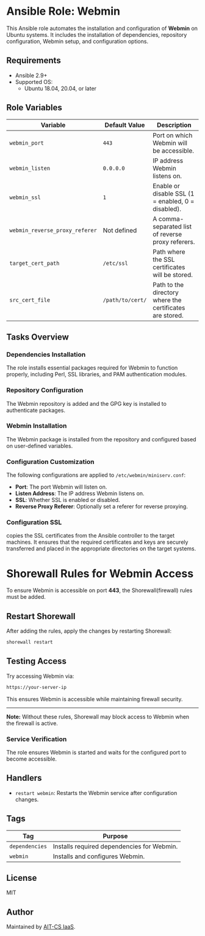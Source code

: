 # Ansible Role: Webmin

This Ansible role automates the installation and configuration of **Webmin** on Ubuntu systems. It includes the installation of dependencies, repository configuration, Webmin setup, and configuration options.

## Requirements

- Ansible 2.9+
- Supported OS:
  - Ubuntu 18.04, 20.04, or later

## Role Variables

| Variable                       | Default Value          | Description |
|--------------------------------|------------------------|-------------|
| `webmin_port`                 | `443`               | Port on which Webmin will be accessible. |
| `webmin_listen`               | `0.0.0.0`             | IP address Webmin listens on. |
| `webmin_ssl`                  | `1`                   | Enable or disable SSL (1 = enabled, 0 = disabled). |
| `webmin_reverse_proxy_referer`| Not defined           | A comma-separated list of reverse proxy referers. |
| `target_cert_path`            |  `/etc/ssl`           | Path where the SSL certificates will be stored. |
| `src_cert_file`               | `/path/to/cert/`      | Path to the directory where the certificates are stored. |
## Tasks Overview

### Dependencies Installation
The role installs essential packages required for Webmin to function properly, including Perl, SSL libraries, and PAM authentication modules.

### Repository Configuration
The Webmin repository is added and the GPG key is installed to authenticate packages.

### Webmin Installation
The Webmin package is installed from the repository and configured based on user-defined variables.

### Configuration Customization
The following configurations are applied to `/etc/webmin/miniserv.conf`:
- **Port**: The port Webmin will listen on.
- **Listen Address**: The IP address Webmin listens on.
- **SSL**: Whether SSL is enabled or disabled.
- **Reverse Proxy Referer**: Optionally set a referer for reverse proxying.
### Configuration SSL
copies the SSL certificates from the Ansible controller to the target machines. It ensures that the required certificates and keys are securely transferred and placed in the appropriate directories on the target systems.

# Shorewall Rules for Webmin Access

To ensure Webmin is accessible on port **443**, the Shorewall(firewall) rules must be added.

## Restart Shorewall
After adding the rules, apply the changes by restarting Shorewall:

```sh
shorewall restart
```

## Testing Access
Try accessing Webmin via:

```sh
https://your-server-ip
```

This ensures Webmin is accessible while maintaining firewall security.

---
**Note:** Without these rules, Shorewall may block access to Webmin when the firewall is active.

### Service Verification
The role ensures Webmin is started and waits for the configured port to become accessible.

## Handlers
- `restart webmin`: Restarts the Webmin service after configuration changes.


## Tags

| Tag          | Purpose |
|--------------|---------|
| `dependencies` | Installs required dependencies for Webmin. |
| `webmin`      | Installs and configures Webmin. |

## License

MIT

## Author

Maintained by [AIT-CS IaaS](https://github.com/ait-cs-IaaS).
